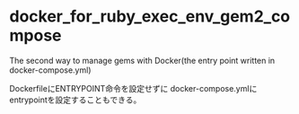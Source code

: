 # docker_for_ruby_exec_env_gem2_compose
The second way to manage gems with Docker(the entry point written in docker-compose.yml)

DockerfileにENTRYPOINT命令を設定せずに
docker-compose.ymlにentrypointを設定することもできる。

